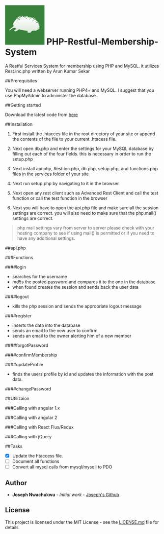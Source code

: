 # ![logo](https://raw.githubusercontent.com/josephnwachukwu/PHP-Restful-Membership-System/master/porcupine.png) PHP-Restful-Membership-System

A Restful Services System for membership using PHP and MySQL. it utilizes Rest.inc.php written by Arun Kumar Sekar

##Prerequisites 

You will need a webserver running PHP4+ and MySQL.
I suggest that you use PhpMyAdmin to administer the database.

##Getting started

Download the latest code from [here](https://github.com/josephnwachukwu/PHP-Restful-Membership-System)

##Installation

1. First install the .htacces file in the root directory of your site or append the contents of the file to your current .htacess file.

2. Next open db.php and enter the settings for your MySQL database by filling out each of the four fields. this is necessary in order to run the setup.php

3. Next install api.php, Rest.inc.php, db.php, setup.php, and functions.php files in the services folder of your site

4. Next run setup.php by navigating to it in the browser

5. Next open any rest client such as Advanced Rest Client and call the test function or call the test function in the browser

6. Next you will have to open the api.php file and make sure all the session settings are correct. you will also need to make sure that the php.mail() settings are correct.

> php mail settings vary from server to server please check with your hosting company to see if using mail() is permitted or if you need to have any additional settings. 

##api.php

###Functions

####login
* searches for the username
* md5s the posted password and compares it to the one in the database
* when found creates the session and sends back the user data

####logout
* kills the php session and sends the appropriate logout message

####register
* inserts the data into the database
* sends an email to the new user to confirm
* sends an email to the owner alerting him of a new member


####forgotPassword

####confirmMembership

####updateProfile
* finds the users profile by id and updates the information with the post data.

####changePassword

##Utilizaion

###Calling with angular 1.x

###Calling with angular 2

###Calling with React Flux/Redux

###Calling with jQuery

##Tasks

- [x] Update the htaccess file.
- [ ] Document all functions
- [ ] Convert all mysql calls from mysql/mysqli to PDO

## Author

* **Joseph Nwachukwu** - *Initial work* - [Joseph's Github](https://github.com/josephnwachukwu)

## License

This project is licensed under the MIT License - see the [LICENSE.md](LICENSE.md) file for details
